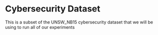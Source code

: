 # Cybersecurity Dataset
This is a subset of the UNSW_NB15 cybersecurity dataset that we will be using to run all of our experiments
